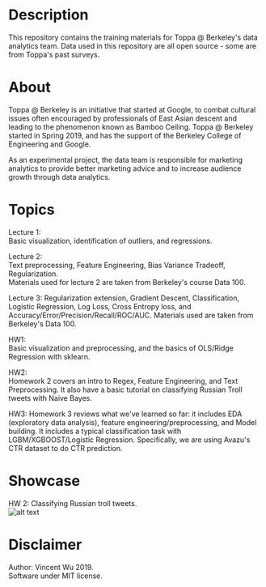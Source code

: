 # Description
This repository contains the training materials for Toppa @ Berkeley's data analytics team.
Data used in this repository are all open source - some are from Toppa's past surveys.

# About
Toppa @ Berkeley is an initiative that started at Google, to combat cultural issues often encouraged by professionals of East Asian descent and leading to the phenomenon known as Bamboo Ceiling. Toppa @ Berkeley started in Spring 2019, and has the support of the Berkeley College of Engineering and Google. 

As an experimental project, the data team is responsible for marketing analytics to provide better marketing advice and to increase audience growth through data analytics.

# Topics 

Lecture 1:    
Basic visualization, identification of outliers, and regressions.   

Lecture 2:  
Text preprocessing, Feature Engineering, Bias Variance Tradeoff, Regularization.  
Materials used for lecture 2 are taken from Berkeley's course Data 100.  

Lecture 3:
Regularization extension, Gradient Descent, Classification, Logistic Regression, Log Loss, Cross Entropy loss, and Accuracy/Error/Precision/Recall/ROC/AUC. Materials used are taken from Berkeley's Data 100.

HW1:   
Basic visualization and preprocessing, and the basics of OLS/Ridge Regression with sklearn.  

HW2:  
Homework 2 covers an intro to Regex, Feature Engineering, and Text Preprocessing.
It also have a basic tutorial on classifying Russian Troll tweets with Naive Bayes.

HW3:
Homework 3 reviews what we've learned so far: it includes EDA (exploratory data analysis), feature engineering/preprocessing, and Model building. It includes a typical classification task with LGBM/XGBOOST/Logistic Regression. Specifically, we are using Avazu's CTR dataset to do CTR prediction.

# Showcase
HW 2: Classifying Russian troll tweets.  
![alt text](https://github.com/Cveinnt/toppa_data/blob/master/hw2/example.jpg "Example HW 2")


# Disclaimer
Author: Vincent Wu 2019.  
Software under MIT license. 
